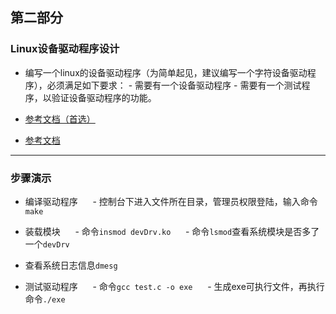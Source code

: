 ## 第二部分

### Linux设备驱动程序设计

- 编写一个linux的设备驱动程序（为简单起见，建议编写一个字符设备驱动程序），必须满足如下要求：
      - 需要有一个设备驱动程序
      - 需要有一个测试程序，以验证设备驱动程序的功能。


- [参考文档（首选）](http://blog.csdn.net/creazyapple/article/details/7290680)
- [参考文档](https://www.cnblogs.com/chen-farsight/p/6155518.html#unit3.1.5)

***

### 步骤演示

- 编译驱动程序
      - 控制台下进入文件所在目录，管理员权限登陆，输入命令`make`

- 装载模块
      - 命令`insmod devDrv.ko`
      - 命令`lsmod`查看系统模块是否多了一个`devDrv`

- 查看系统日志信息`dmesg`

- 测试驱动程序
      - 命令`gcc test.c -o exe`
      - 生成exe可执行文件，再执行命令`./exe`
